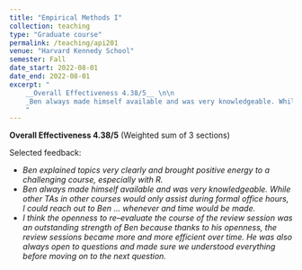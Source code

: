 ```yaml
---
title: "Empirical Methods I"
collection: teaching
type: "Graduate course"
permalink: /teaching/api201
venue: "Harvard Kennedy School"
semester: Fall
date_start: 2022-08-01
date_end: 2022-08-01
excerpt: "
    __Overall Effectiveness 4.38/5__ \n\n
    _Ben always made himself available and was very knowledgeable. While other TAs in other courses would only assist during formal office hours, I could reach out to Ben ... whenever and time would be made._
    "
---
```


__Overall Effectiveness 4.38/5__ (Weighted sum of 3 sections)

Selected feedback:
* _Ben explained topics very clearly and brought positive energy to a challenging course, especially with R._
* _Ben always made himself available and was very knowledgeable. While other TAs in other courses would only assist during formal office hours, I could reach out to Ben ... whenever and time would be made._
* _I think the openness to re–evaluate the course of the review session was an outstanding strength of Ben because thanks to his openness, the review sessions became more and more efficient over time. He was also always open to questions and made sure we understood everything before moving on to the next question._
